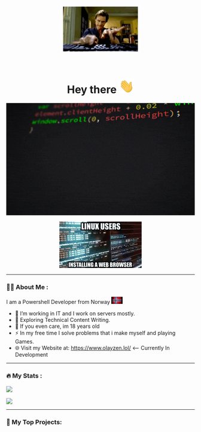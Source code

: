 <p align="center"><img src="/gif/startinggif.gif" width="200"/></p>

<p align="center">
</p>
<p align="center">
</p>
<p align="center"><img src="https://komarev.com/ghpvc/?username=olayzen&style=for-the-badge&color=blue" alt=""></p>
<h1 align="center">Hey there <img src="/gif/WavingHand.gif" width="40"></h1>
<p align="center"><img src="/gif/coding.gif" width="600" height="300"  /></p>
<p align="center"><img src="/gif/installbrowser.gif"/></p>

---
### 👨‍💻 About Me :
I am a Powershell Developer from  Norway <img src="/gif/flag.gif" width="30">
- 🔭 I’m working in IT and I work on servers mostly.
- 🌱 Exploring Technical Content Writing.
- 👨 If you even care, im 18 years old
- ⚡ In my free time I solve problems that i make myself and playing Games.
- 🌐 Visit my Website at: https://www.olayzen.lol/ <-- Currently In Development
---
### 🔥 My Stats :
<p align="left"><a href="https://github.com/anuraghazra/github-readme-stats">
  <img align="center" src="https://github-readme-stats.vercel.app/api?username=OlaYZen&show_icons=true&theme=tokyonight" />
</a></p>
<p align="left"><a href="https://github.com/anuraghazra/github-readme-stats">
    <img align="center" src="https://github-readme-stats.vercel.app/api/top-langs/?username=OlaYZen&layout=compact&theme=tokyonight" />
</a></p>

---
### 🚧 My Top Projects:

